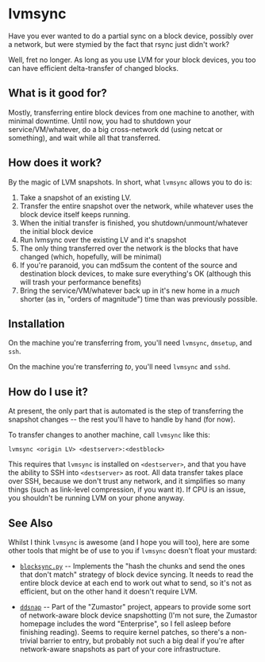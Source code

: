# lvmsync

Have you ever wanted to do a partial sync on a block device, possibly over a
network, but were stymied by the fact that rsync just didn't work?

Well, fret no longer.  As long as you use LVM for your block devices, you
too can have efficient delta-transfer of changed blocks.


## What is it good for?

Mostly, transferring entire block devices from one machine to another, with
minimal downtime.  Until now, you had to shutdown your service/VM/whatever,
do a big cross-network dd (using netcat or something), and wait while all
that transferred.


## How does it work?

By the magic of LVM snapshots.  In short, what `lvmsync` allows you to do
is:

1. Take a snapshot of an existing LV.
1. Transfer the entire snapshot over the network, while whatever uses the
block device itself keeps running.
1. When the initial transfer is finished, you shutdown/unmount/whatever the
initial block device
1. Run lvmsync over the existing LV and it's snapshot
1. The only thing transferred over the network is the blocks that have
changed (which, hopefully, will be minimal)
1. If you're paranoid, you can md5sum the content of the source and
destination block devices, to make sure everything's OK (although this will
trash your performance benefits)
1. Bring the service/VM/whatever back up in it's new home in a *much*
shorter (as in, "orders of magnitude") time than was previously possible.


## Installation

On the machine you're transferring from, you'll need `lvmsync`, `dmsetup`,
and `ssh`.

On the machine you're transferring *to*, you'll need `lvmsync` and `sshd`.


## How do I use it?

At present, the only part that is automated is the step of transferring the
snapshot changes -- the rest you'll have to handle by hand (for now).

To transfer changes to another machine, call `lvmsync` like this:

    lvmsync <origin LV> <destserver>:<destblock>

This requires that `lvmsync` is installed on `<destserver>`, and that you
have the ability to SSH into `<destserver>` as root.  All data transfer
takes place over SSH, because we don't trust any network, and it simplifies
so many things (such as link-level compression, if you want it).  If CPU is
an issue, you shouldn't be running LVM on your phone anyway.


## See Also

Whilst I think `lvmsync` is awesome (and I hope you will too), here are some
other tools that might be of use to you if `lvmsync` doesn't float your
mustard:

* [`blocksync.py`](http://www.bouncybouncy.net/programs/blocksync.py) --
  Implements the "hash the chunks and send the ones that don't match"
  strategy of block device syncing.  It needs to read the entire block
  device at each end to work out what to send, so it's not as efficient,
  but on the other hand it doesn't require LVM.

* [`ddsnap`](http://zumastor.org/man/ddsnap.8.html) -- Part of the
  "Zumastor" project, appears to provide some sort of network-aware block
  device snapshotting (I'm not sure, the Zumastor homepage includes the word
  "Enterprise", so I fell asleep before finishing reading).  Seems to
  require kernel patches, so there's a non-trivial barrier to entry, but
  probably not such a big deal if you're after network-aware snapshots as
  part of your core infrastructure.
